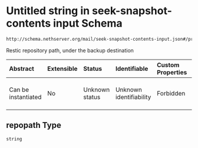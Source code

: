 # Untitled string in seek-snapshot-contents input Schema

```txt
http://schema.nethserver.org/mail/seek-snapshot-contents-input.json#/properties/repopath
```

Restic repository path, under the backup destination

| Abstract            | Extensible | Status         | Identifiable            | Custom Properties | Additional Properties | Access Restrictions | Defined In                                                                                           |
| :------------------ | :--------- | :------------- | :---------------------- | :---------------- | :-------------------- | :------------------ | :--------------------------------------------------------------------------------------------------- |
| Can be instantiated | No         | Unknown status | Unknown identifiability | Forbidden         | Allowed               | none                | [seek-snapshot-contents-input.json\*](mail/seek-snapshot-contents-input.json "open original schema") |

## repopath Type

`string`
